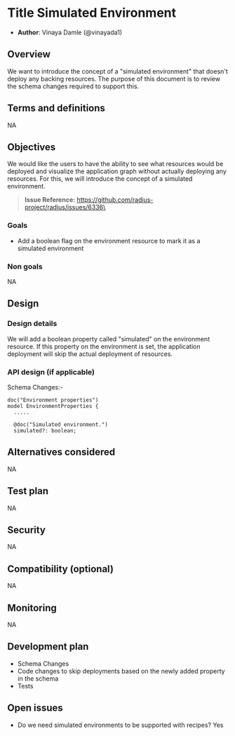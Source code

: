 # Title Simulated Environment

* **Author**: Vinaya Damle (@vinayada1)

## Overview

We want to introduce the concept of a "simulated environment" that doesn't deploy any backing resources. The purpose of this document is to review the schema changes required to support this.

## Terms and definitions

NA

## Objectives

We would like the users to have the ability to see what resources would be deployed and visualize the application graph without actually deploying any resources. For this, we will introduce the concept of a simulated environment.

> **Issue Reference:** https://github.com/radius-project/radius/issues/6336\

### Goals

- Add a boolean flag on the environment resource to mark it as a simulated environment

### Non goals

NA

## Design


### Design details

We will add a boolean property called "simulated" on the environment resource. If this property on the environment is set, the application deployment will skip the actual deployment of resources.

### API design (if applicable)

Schema Changes:-
```
doc("Environment properties")
model EnvironmentProperties {
  .....

  @doc("Simulated environment.")
  simulated?: boolean;
```

## Alternatives considered

NA

## Test plan

NA

## Security

NA

## Compatibility (optional)

NA

## Monitoring

NA

## Development plan

- Schema Changes
- Code changes to skip deployments based on the newly added property in the schema
- Tests

## Open issues

- Do we need simulated environments to be supported with recipes? Yes